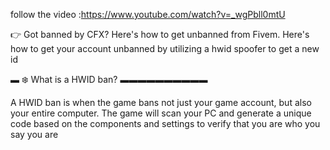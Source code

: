 follow the video :https://www.youtube.com/watch?v=_wgPbll0mtU

👉 Got banned by CFX? Here's how to get unbanned from Fivem. Here's how to get your account unbanned by utilizing a hwid spoofer to get a new id

▬ ❄️ What is a HWID ban?  ▬▬▬▬▬▬▬▬▬▬

A HWID ban is when the game bans not just your game account, but also your entire computer. The game will scan your PC and generate a unique code based on the components and settings to verify that you are who you say you are
